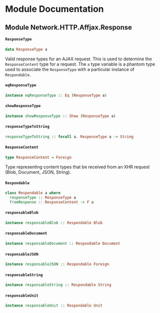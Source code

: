 # Module Documentation

## Module Network.HTTP.Affjax.Response

#### `ResponseType`

``` purescript
data ResponseType a
```

Valid response types for an AJAX request. This is used to determine the
`ResponseContent` type for a request. The `a` type variable is a phantom
type used to associate the `ResponseType` with a particular instance of
`Respondable`.

#### `eqResponseType`

``` purescript
instance eqResponseType :: Eq (ResponseType a)
```


#### `showResponseType`

``` purescript
instance showResponseType :: Show (ResponseType a)
```


#### `responseTypeToString`

``` purescript
responseTypeToString :: forall a. ResponseType a -> String
```


#### `ResponseContent`

``` purescript
type ResponseContent = Foreign
```

Type representing content types that be received from an XHR request
(Blob, Document, JSON, String).

#### `Respondable`

``` purescript
class Respondable a where
  responseType :: ResponseType a
  fromResponse :: ResponseContent -> F a
```


#### `responsableBlob`

``` purescript
instance responsableBlob :: Respondable Blob
```


#### `responsableDocument`

``` purescript
instance responsableDocument :: Respondable Document
```


#### `responsableJSON`

``` purescript
instance responsableJSON :: Respondable Foreign
```


#### `responsableString`

``` purescript
instance responsableString :: Respondable String
```


#### `responsableUnit`

``` purescript
instance responsableUnit :: Respondable Unit
```




